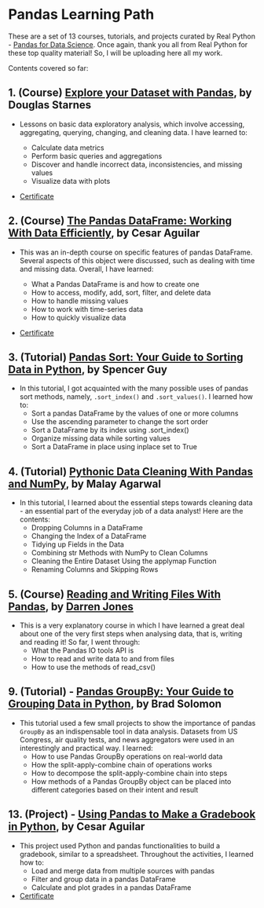 # Pandas Learning Path

These are a set of 13 courses, tutorials, and projects curated by Real Python - [Pandas for Data Science](https://realpython.com/learning-paths/pandas-data-science/). 
Once again, thank you all from Real Python for these top quality material!
So, I will be uploading here all my work.

Contents covered so far:
## 1. (Course) [Explore your Dataset with Pandas](https://realpython.com/courses/explore-dataset-with-pandas/), by Douglas Starnes

- Lessons on basic data exploratory analysis, which involve accessing, aggregating, querying, changing, and cleaning data. I have learned to:
    - Calculate data metrics
    - Perform basic queries and aggregations
    - Discover and handle incorrect data, inconsistencies, and missing values
    - Visualize data with plots

- [Certificate](https://realpython.com/certificates/1965029a-7866-48cb-af22-d9f85b13fa08/)
## 2. (Course) [The Pandas DataFrame: Working With Data Efficiently](https://realpython.com/courses/pandas-dataframe-working-with-data/), by Cesar Aguilar

- This was an in-depth course on specific features of pandas DataFrame. Several aspects of this object were discussed, such as dealing with time and missing data. 
Overall, I have learned:
    - What a Pandas DataFrame is and how to create one
    - How to access, modify, add, sort, filter, and delete data
    - How to handle missing values
    - How to work with time-series data
    - How to quickly visualize data
    
- [Certificate](https://realpython.com/certificates/b7321b88-e2aa-42d0-9c81-25ea8f3bffee/)

## 3. (Tutorial) [Pandas Sort: Your Guide to Sorting Data in Python](https://realpython.com/pandas-sort-python/), by Spencer Guy

- In this tutorial, I got acquainted with the many possible uses of pandas sort methods, namely, `.sort_index()` and `.sort_values()`. I learned how to:
    - Sort a pandas DataFrame by the values of one or more columns
    - Use the ascending parameter to change the sort order
    - Sort a DataFrame by its index using .sort_index()
    - Organize missing data while sorting values
    - Sort a DataFrame in place using inplace set to True

## 4. (Tutorial) [Pythonic Data Cleaning With Pandas and NumPy](https://realpython.com/python-data-cleaning-numpy-pandas/), by Malay Agarwal

- In this tutorial, I learned about the essential steps towards cleaning data - an essential part of the everyday job of a data analyst! Here are the contents:
    - Dropping Columns in a DataFrame
    - Changing the Index of a DataFrame
    - Tidying up Fields in the Data
    - Combining str Methods with NumPy to Clean Columns
    - Cleaning the Entire Dataset Using the applymap Function
    - Renaming Columns and Skipping Rows

## 5. (Course) [Reading and Writing Files With Pandas](https://realpython.com/courses/reading-writing-files-pandas/), by [Darren Jones](https://realpython.com/team/djones/)

- This is a very explanatory course in which I have learned a great deal about one of the very first steps when analysing data, that is, writing and reading it! So far, I went through:
    - What the Pandas IO tools API is
    - How to read and write data to and from files
    - How to use the methods of read_csv()   

## 9. (Tutorial) - [Pandas GroupBy: Your Guide to Grouping Data in Python](https://realpython.com/pandas-groupby/), by Brad Solomon

- This tutorial used a few small projects to show the importance of pandas `GroupBy` as an indispensable tool in data analysis. Datasets from US Congress, air quality tests, and news aggregators were used in an interestingly and practical way.
I learned:
    - How to use Pandas GroupBy operations on real-world data
    - How the split-apply-combine chain of operations works
    - How to decompose the split-apply-combine chain into steps
    - How methods of a Pandas GroupBy object can be placed into different categories based on their intent and result

## 13. (Project) - [Using Pandas to Make a Gradebook in Python](https://realpython.com/courses/gradebook-using-pandas-python/), by Cesar Aguilar

- This project used Python and pandas functionalities to build a gradebook, similar to a spreadsheet. Throughout the activities, I learned how to:
    - Load and merge data from multiple sources with pandas
    - Filter and group data in a pandas DataFrame
    - Calculate and plot grades in a pandas DataFrame
- [Certificate](https://realpython.com/certificates/b9241ca5-7515-4f0a-8c93-2bf29eceee5b/)
